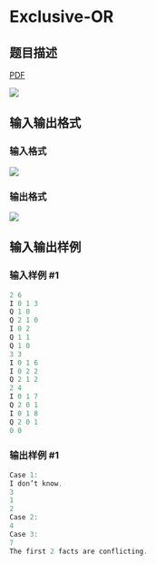 # Exclusive-OR

## 题目描述

[problemUrl]: https://uva.onlinejudge.org/index.php?option=com_onlinejudge&Itemid=8&category=244&page=show_problem&problem=3384

[PDF](https://uva.onlinejudge.org/external/122/p12232.pdf)

![](https://cdn.luogu.com.cn/upload/vjudge_pic/UVA12232/4b4facb160f81ed3646db0c71d5c06271a003888.png)

## 输入输出格式

### 输入格式

![](https://cdn.luogu.com.cn/upload/vjudge_pic/UVA12232/e1367b42c813b4946a7c08c65a3c7861055ab780.png)

### 输出格式

![](https://cdn.luogu.com.cn/upload/vjudge_pic/UVA12232/0e769174e3da35db6b73732fd58bc876942f00a4.png)

## 输入输出样例

### 输入样例 #1

```cpp
2 6
I 0 1 3
Q 1 0
Q 2 1 0
I 0 2
Q 1 1
Q 1 0
3 3
I 0 1 6
I 0 2 2
Q 2 1 2
2 4
I 0 1 7
Q 2 0 1
I 0 1 8
Q 2 0 1
0 0
```


### 输出样例 #1

```cpp
Case 1:
I don’t know.
3
1
2
Case 2:
4
Case 3:
7
The first 2 facts are conflicting.
```


